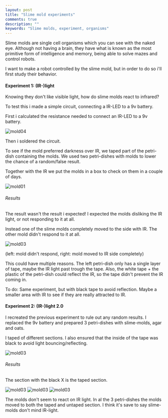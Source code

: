 ```yaml
---
layout: post
title: "Slime mold experiments"
comments: true
description: ""
keywords: "Slime molds, experiment, organisms"
---
```


Slime molds are single cell organisms which you can see with the naked eye. Although not having a brain, they have what is known as the most primitive form of intelligence and memory, being able to solve mazes and control robots.

I want to make a robot controlled by the slime mold, but in order to do so i'll first study their behavior. 

#### Experiment 1: (IR-)light

Knowing they don't like visible light, how do slime molds react to infrared?

To test this i made a simple circuit, connecting a IR-LED to a 9v battery. 

First i calculated the resistance needed to connect an IR-LED to a 9v battery.

![mold04](/assets/images/2022-04-04-slime-molds/mold04.jpg)

Then i soldered the circuit. 

To see if the mold preferred darkness over IR, we taped part of the petri-dish containing the molds. We used two petri-dishes with molds to lower the chance of a random/false result. 

Together with the IR we put the molds in a box to check on them in a couple of days.

![mold01](/assets/images/2022-04-04-slime-molds/mold01.jpg)

###### Results

The result wasn't the result i expected! I expected the molds disliking the IR light, or not responding to it at all. 

Instead one of the slime molds completely moved to the side with IR. The other mold didn't respond to it at all. 

![mold03](/assets/images/2022-04-04-slime-molds/mold03.jpg)

(left: mold didn't respond, right: mold moved to IR side completely)

This could have multiple reasons. The left petri-dish only has a single layer of tape, maybe the IR light past trough the tape. Also, the white tape + the plastic of the petri-dish could reflect the IR, so the tape didn't prevent the IR coming in. 

To do: Same experiment, but with black tape to avoid reflection. Maybe a smaller area with IR to see if they are really attracted to IR. 

#### Experiment 2: (IR-)light 2.0

I recreated the previous experiment to rule out any random results. I replaced the 9v battery and prepared 3 petri-dishes with slime-molds, agar and oats. 

I taped of different sections. I also ensured that the inside of the tape was black to avoid light bouncing/reflecting. 

![mold03](/assets/images/2022-04-04-slime-molds/mold08.jpg)

###### Results

The section with the black X is the taped section. 

![mold03](/assets/images/2022-04-04-slime-molds/mold09.jpg)
![mold03](/assets/images/2022-04-04-slime-molds/mold10.jpg)
![mold03](/assets/images/2022-04-04-slime-molds/mold11.jpg)

The molds don't seem to react on IR light. In al the 3 petri-dishes the molds moved to both the taped and untaped section. I think it's save to say slime-molds don't mind IR-light.